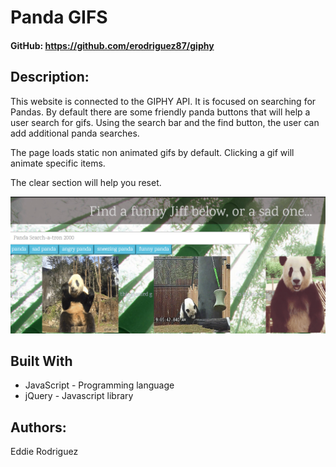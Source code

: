 # Panda GIFS
#### GitHub: https://github.com/erodriguez87/giphy

## Description:
This website is connected to the GIPHY API. It is focused on searching for Pandas. By default there are some friendly panda buttons that will help a user search for gifs. Using the search bar and the find button, the user can add additional panda searches.

The page loads static non animated gifs by default. Clicking a gif will animate specific items.

The clear section will help you reset.

![title image](title.png)

## Built With
- JavaScript - Programming language
- jQuery - Javascript library

## Authors:  
Eddie Rodriguez